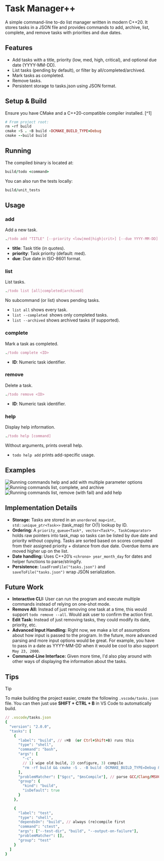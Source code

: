 # Task Manager++

A simple command-line to-do list manager written in modern C++20. It stores tasks in a JSON file and provides commands to add, archive, list, complete, and remove tasks with priorities and due dates.

## Features
- Add tasks with a title, priority (low, med, high, critical), and optional due date (YYYY-MM-DD).
- List tasks (pending by default), or filter by all/completed/archived.
- Mark tasks as completed.
- Remove tasks.
- Persistent storage to tasks.json using JSON format.

## Setup & Build
Ensure you have CMake and a C++20-compatible compiler installed. [^1]
```ruby
# From project root:
rm -rf build
cmake -S . -B build -DCMAKE_BUILD_TYPE=Debug
cmake --build build
```

## Running
The compiled binary is located at:
```ruby
build/todo <command>
```
You can also run the tests locally:
```ruby
build/unit_tests
```

## Usage
### add
Add a new task.
```ruby
./todo add "TITLE" [--priority <low|med|high|crit>] [--due YYYY-MM-DD]
```
- **title**: Task title (in quotes).
- **priority**: Task priority (default: med).
- **due**: Due date in ISO-8601 format.

### list
List tasks.
```ruby
./todo list [all|completed|archived]
```
No subcommand (or list) shows pending tasks.

- `list all` shows every task.
- `list --completed `shows only completed tasks.
- `list --archived` shows archived tasks (if supported).

### complete
Mark a task as completed.
```ruby
./todo complete <ID>
```

- **ID**: Numeric task identifier.

### remove
Delete a task.
```ruby
./todo remove <ID>
```
- **ID**: Numeric task identifier.

### help
Display help information.
```ruby
./todo help [command]
```
Without arguments, prints overall help.

- `todo help add` prints add-specific usage.

## Examples
![Running commands help and add with multiple parameter options](public/first_commands.png)
![Running commands list, complete, and archive ](public/middle_commands.png)
![Running commands list, remove (with fail) and add help](public/final_commands.png)

## Implementation Details
- **Storage:** Tasks are stored in an `unordered_map<int, std::unique_ptr<Task>>` (task_map) for O(1) lookup by ID.
- **Ordering:** A `priority_queue<Task*, vector<Task*>, TaskComparator>` holds raw pointers into task_map so tasks can be listed by due date and priority without copying. Tasks are sorted based on scores computed from their assigned priority + distance from due date. Overdue items are moved higher up on the list.
- **Date handling:** Uses C++20’s `<chrono> year_month_day` for dates and helper functions to parse/stringify.
- **Persistence:** `loadFromFile("tasks.json")` and `saveToFile("tasks.json")` wrap JSON serialization.

## Future Work
- **Interactive CLI:** User can run the program and execute multiple commands instead of relying on one-shot mode.
- **Remove All:** Instead of just removing one task at a time, this would support `todo remove --all`. Would ask user to confirm the action first.
- **Edit Task:** Instead of just removing tasks, they could modify its date, priority, etc.
- **Advanced Input Handling:** Right now, we make a lot of assumptions about how input is passed to the program. In the future, more advanced parsing and more input options would be great. For example, you have to pass in a date as YYYY-MM-DD when it would be cool to also support `May 23, 2000`.
- **Command-Line Interface:** Given more time, I'd also play around with other ways of displaying the information about the tasks.

## Tips
> [!TIP] 
> To make building the project easier, create the following `.vscode/tasks.json` file. 
> You can then just use **SHIFT + CTRL + B** in VS Code to automatically build.
> 
```ruby
// .vscode/tasks.json
{
  "version": "2.0.0",
  "tasks": [
    {
      "label": "build", // ⇧⌘B  (or Ctrl+Shift+B) runs this
      "type": "shell",
      "command": "bash",
      "args": [
        "-c",
        // 1) wipe old build, 2) configure, 3) compile
        "rm -rf build && cmake -S . -B build -DCMAKE_BUILD_TYPE=Debug && cmake --build build"
      ],
      "problemMatcher": ["$gcc", "$msCompile"], // parse GCC/Clang/MSVC errors
      "group": {
        "kind": "build",
        "isDefault": true
      }
    },

    {
      "label": "test",
      "type": "shell",
      "dependsOn": "build", // always (re)compile first
      "command": "ctest",
      "args": ["--test-dir", "build", "--output-on-failure"],
      "problemMatcher": [],
      "group": "test"
    }
  ]
}
```